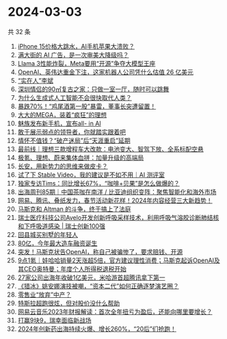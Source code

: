 # 2024-03-03

共 32 条

<!-- BEGIN 36KR -->
<!-- 最后更新时间 2024-03-03 09:40:17 +0800 -->
1. [iPhone 15价格大跳水，AI手机苹果大溃败？](https://36kr.com/p/2671926763032065)
1. [满大街的 AI 广告，是一次审美大降级吗？](https://36kr.com/p/2672027706439432)
1. [Llama 3性能炸裂，Meta要用“开源”争夺大模型王座](https://36kr.com/p/2671935169809665)
1. [OpenAI、英伟达重金下注，这家机器人公司凭什么估值 26 亿美元](https://36kr.com/p/2671992105105160)
1. [“实在人”李斌](https://36kr.com/p/2660975941258757)
1. [深圳情侣的90㎡复古之家：只做一室一厅，随时可以跳舞](https://36kr.com/p/2671668684486146)
1. [为什么生成式人工智能不会很快取代人类？](https://36kr.com/p/2655302461684864)
1. [暴跌70%！“鸡尾酒第一股”暴雷，董事长突遭留置！](https://36kr.com/p/2671812206841349)
1. [大大的MEGA，装着“疯狂”的理想](https://36kr.com/p/2671712030193413)
1. [魅族发布新手机，宣布all- in AI](https://36kr.com/p/2671733353133824)
1. [敢于展示弱点的领导者，你就踏实跟着吧](https://36kr.com/p/2671687794521857)
1. [情怀不值钱？“破产迷局”后“天涯重启”延期](https://36kr.com/p/2671974773913093)
1. [最前线｜理想三款增程车大改款：电池变大、智驾下放、全系标配空悬](https://36kr.com/p/2671170415474432)
1. [极氪、理想、蔚来集体血拼：加量升级的高端局](https://36kr.com/p/2671862094640643)
1. [长安，用新势力的思维来做皮卡？](https://36kr.com/p/2671821552143877)
1. [试了下 Stable Video，我的建议是不如不用｜AI 测评室](https://36kr.com/p/2671806674892293)
1. [独家专访Tims：同比增长67%，“咖啡+贝果”是怎么做爆的？](https://36kr.com/p/2671755763922438)
1. [出海周刊85期｜中国茶咖在南洋 / 比亚迪组织变阵：聚焦智能化和海外市场](https://36kr.com/p/2671207937079046)
1. [网易、腾讯、叠纸发力，春节活动新花样！2024年内容经营三大新趋势！](https://36kr.com/p/2671736113805058)
1. [马斯克和 Altman 的斗争，终于搞上了法庭](https://36kr.com/p/2672600261670407)
1. [瑞士医疗科技公司Avelo开发创新呼吸采样技术，利用呼吸气溶胶诊断肺结核和下呼吸道感染 | 瑞士创新100强](https://36kr.com/p/2671880472268040)
1. [回县城买别墅的年轻人](https://36kr.com/p/2672574375540481)
1. [80亿，今年最大造车融资诞生](https://36kr.com/p/2672612452939265)
1. [突发！马斯克状告OpenAI，称自己被骗惨了，要求赔钱、开源](https://36kr.com/p/2671215812753154)
1. [9点1氪｜娃哈哈销量2天涨超5倍，官方建议理性消费；马斯克起诉OpenAI及其CEO奥特曼；年度个人所得税退税开始](https://36kr.com/p/2671053261698561)
1. [27家公司出海年收破1亿美元，米哈游首超腾讯拿下第一](https://36kr.com/p/2671132643898885)
1. [《猎冰》姚安娜演技被嘲，“资本二代”如何正确逐梦演艺圈？](https://36kr.com/p/2671149781497348)
1. [零售业“放弃”中产？](https://36kr.com/p/2671003767617283)
1. [特斯拉超跑很炫，但对股价没什么帮助](https://36kr.com/p/2671032926484228)
1. [网易云音乐2023年财报解读：首次全年扭亏为盈后，还能向哪里要增长？](https://36kr.com/p/2671197307565827)
1. [打赢9块9，瑞幸面临新战场](https://36kr.com/p/2671148842038786)
1. [2024年创新药出海持续火爆、增长260%，“20后”们抢跑！](https://36kr.com/p/2671676983998211)
<!-- END 36KR -->
